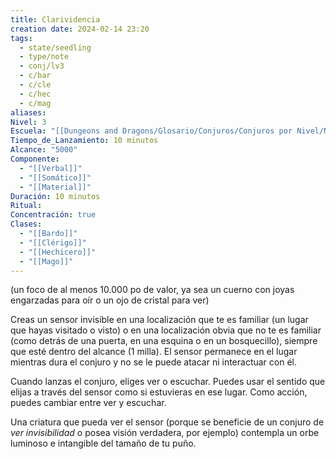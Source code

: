 ```yaml
---
title: Clarividencia
creation date: 2024-02-14 23:20
tags:
  - state/seedling
  - type/note
  - conj/lv3
  - c/bar
  - c/cle
  - c/hec
  - c/mag
aliases: 
Nivel: 3
Escuela: "[[Dungeons and Dragons/Glosario/Conjuros/Conjuros por Nivel/Nivel 4/Adivinación|Adivinación]]"
Tiempo_de_Lanzamiento: 10 minutos
Alcance: "5000"
Componente:
  - "[[Verbal]]"
  - "[[Somático]]"
  - "[[Material]]"
Duración: 10 minutos
Ritual: 
Concentración: true
Clases:
  - "[[Bardo]]"
  - "[[Clérigo]]"
  - "[[Hechicero]]"
  - "[[Mago]]"
---
```

(un foco de al menos 10.000 po de valor, ya sea un cuerno con joyas engarzadas para oír o un ojo de cristal para ver)

Creas un sensor invisible en una localización que te es familiar (un lugar que hayas visitado o visto) o en una localización obvia que no te es familiar (como detrás de una puerta, en una esquina o en un bosquecillo), siempre que esté dentro del alcance (1 milla). El sensor permanece en el lugar mientras dura el conjuro y no se le puede atacar ni interactuar con él.

Cuando lanzas el conjuro, eliges ver o escuchar. Puedes usar el sentido que elijas a través del sensor como si estuvieras en ese lugar. Como acción, puedes cambiar entre ver y escuchar.

Una criatura que pueda ver el sensor (porque se beneficie de un conjuro de _ver invisibilidad_ o posea visión verdadera, por ejemplo) contempla un orbe luminoso e intangible del tamaño de tu puño.
